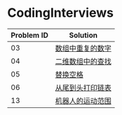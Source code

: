 # CodingInterviews


| Problem ID | Solution |
| ---- | ---- |
| 03 | [数组中重复的数字](./03/) |
| 04 | [二维数组中的查找](./04/) |
| 05 | [替换空格](./05/) |
| 06 | [从尾到头打印链表](./06/) |
| 13 | [机器人的运动范围](./13/) |

